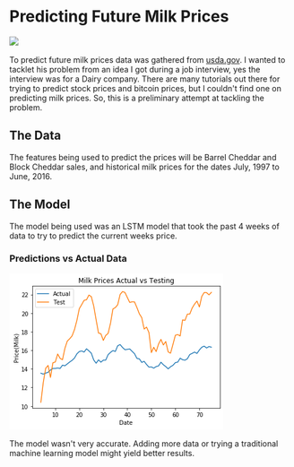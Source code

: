 # Predicting Future Milk Prices

<img src="https://images.unsplash.com/photo-1504867691040-8e85c5f31260?ixlib=rb-1.2.1&ixid=eyJhcHBfaWQiOjEyMDd9&auto=format&fit=crop&w=1352&q=80">

To predict future milk prices data was gathered from <a href="usda.gov">usda.gov</a>. I wanted to tacklet his problem from an idea I got during a job interview, yes the interview was for a Dairy company. There are many tutorials out there for trying to predict stock prices and bitcoin prices, but I couldn't find one on predicting milk prices. So, this is a preliminary attempt at tackling the problem.

## The Data

The features being used to predict the prices will be Barrel Cheddar and Block Cheddar sales, and historical milk prices for the dates July, 1997 to June, 2016.

## The Model

The model being used was an LSTM model that took the past 4 weeks of data to try to predict the current weeks price.

### Predictions vs Actual Data

<img src='images/predictions.png'>

The model wasn't very accurate. Adding more data or trying a traditional machine learning model might yield better results.